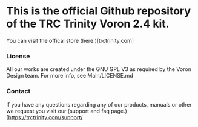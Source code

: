 # This is the official Github repository of the TRC Trinity Voron 2.4 kit.
You can visit the offical store (here.)[trctrinity.com]

### License
All our works are created under the GNU GPL V3 as required by the Voron Design team. For more info, see Main/LICENSE.md

### Contact
If you have any questions regarding any of our products, manuals or other we request you visit our (support and faq page.)[https://trctrinity.com/support/
